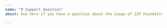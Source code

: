 ```yaml
---
name: "❓ Support Question"
about: Ask here if you have a question about the usage of ZIP Foundation

---
```


<!-- 
Thanks for participating in the ZIP Foundation development process. 
If you have a question about ZIP Foundation usage, you can also post a question on StackOverflow. We regularly check the `zipfoundation` tag: https://stackoverflow.com/questions/tagged/zipfoundation  
-->
